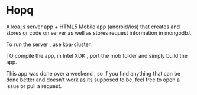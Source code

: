 Hopq
====

A koa.js server app + HTML5 Mobile app (android/ios) that creates and stores qr code on server as well as stores request information in mongodb.t


To run the server , use koa-cluster.

TO compile the app, in Intel XDK , port the mob folder and simply build the app. 

This app was done over a weekend , so If you find anything that can be done better and doesn't work as its supposed to be, feel free to open a issue or pull a request.
